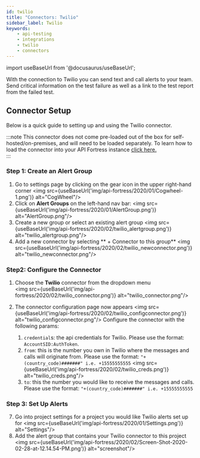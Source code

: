 ```yaml
---
id: twilio
title: "Connectors: Twilio"
sidebar_label: Twilio
keywords:
    - api-testing
    - integrations
    - twilio
    - connectors
---
```


import useBaseUrl from '@docusaurus/useBaseUrl';

With the connection to Twilio you can send text and call alerts to your team. Send critical information on the test failure as well as a link to the test report from the failed test.  

## Connector Setup

Below is a quick guide to setting up and using the Twilio connector.  
  
:::note
This connector does not come pre-loaded out of the box for self-hosted/on-premises, and will need to be loaded separately. To learn how to load the connector into your API Fortress instance [click here.](/api-testing/on-prem/integrations/add-new-connector)  
:::  

### Step 1: Create an Alert Group

1. Go to settings page by clicking on the gear icon in the upper right-hand corner
   <img src={useBaseUrl('img/api-fortress/2020/01/Cogwheel-1.png')} alt="CogWheel"/>
1. Click on **Alert Groups** on the left-hand nav bar:
   <img src={useBaseUrl('img/api-fortress/2020/01/AlertGroup.png')} alt="AlertGroup.png"/>
1. Create a new group or select an existing alert group
   <img src={useBaseUrl('img/api-fortress/2020/02/twilio_alertgroup.png')} alt="twilio_alertgroup.png"/>
1. Add a new connector by selecting ** + Connector to this group**
   <img src={useBaseUrl('img/api-fortress/2020/02/twilio_newconnector.png')} alt="twilio_newconnector.png"/>

### Step2: Configure the Connector

1. Choose the **Twilio** connector from the dropdown menu  
   <img src={useBaseUrl('img/api-fortress/2020/02/twilio_connector.png')} alt="twilio_connector.png"/>
1. The connector configuration page now appears 
   <img src={useBaseUrl('img/api-fortress/2020/02/twilio_configconnector.png')} alt="twilio_configconnector.png"/>
   Configure the connector with the following params:
   
   1. `credential`s: the api credentials for Twilio. Please use the format:  `AccountSID:AuthToken`.  
   2. `from`: this is the number you own in Twilio where the messages and calls will originate from. Please use the format: `"+(country_code)#######" i.e. +15555555555`
      <img src={useBaseUrl('img/api-fortress/2020/02/twilio_creds.png')} alt="twilio_creds.png"/>
   3. `to`: this the number you would like to receive the messages and calls. Please use the format: `"+(country_code)#######" i.e. +15555555555`

### Step 3: Set Up Alerts

7. Go into project settings for a project you would like Twilio alerts set up for
   <img src={useBaseUrl('img/api-fortress/2020/01/Settings.png')} alt="Settings"/>
8. Add the alert group that contains your Twilio connector to this project  
   <img src={useBaseUrl('img/api-fortress/2020/02/Screen-Shot-2020-02-28-at-12.14.54-PM.png')} alt="screenshot"/>

